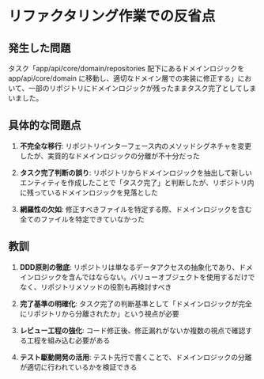 # リファクタリング作業での反省点

## 発生した問題

タスク「app/api/core/domain/repositories 配下にあるドメインロジックを app/api/core/domain に移動し、適切なドメイン層での実装に修正する」において、一部のリポジトリにドメインロジックが残ったままタスク完了としてしまいました。

## 具体的な問題点

1. **不完全な移行**: リポジトリインターフェース内のメソッドシグネチャを変更したが、実質的なドメインロジックの分離が不十分だった
2. **タスク完了判断の誤り**: リポジトリからドメインロジックを抽出して新しいエンティティを作成したことで「タスク完了」と判断したが、リポジトリ内に残っているドメインロジックを見落とした

3. **網羅性の欠如**: 修正すべきファイルを特定する際、ドメインロジックを含む全てのファイルを特定できていなかった

## 教訓

1. **DDD原則の徹底**: リポジトリは単なるデータアクセスの抽象化であり、ドメインロジックを含んではならない。バリューオブジェクトを使用するだけでなく、リポジトリメソッドの役割も再検討すべき

2. **完了基準の明確化**: タスク完了の判断基準として「ドメインロジックが完全にリポジトリから分離されたか」という視点が必要

3. **レビュー工程の強化**: コード修正後、修正漏れがないか複数の視点で確認する工程を組み込む必要がある

4. **テスト駆動開発の活用**: テスト先行で書くことで、ドメインロジックの分離が適切に行われているかを検証できる
